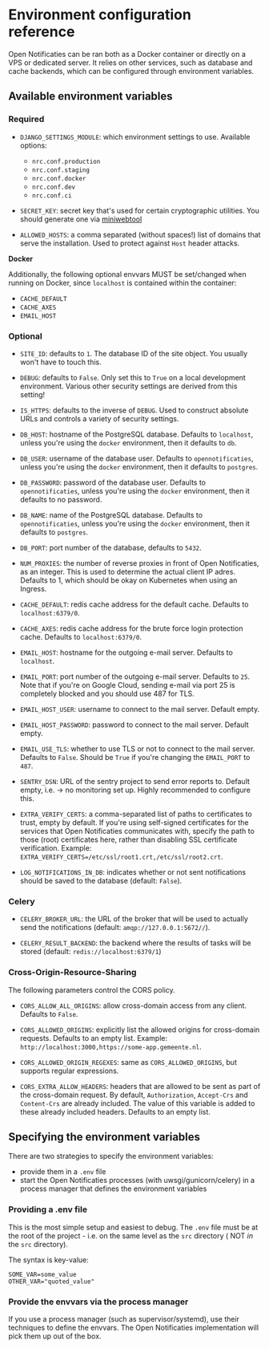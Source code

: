# Environment configuration reference

Open Notificaties can be ran both as a Docker container or directly on a VPS or
dedicated server. It relies on other services, such as database and cache
backends, which can be configured through environment variables.

## Available environment variables

### Required

* `DJANGO_SETTINGS_MODULE`: which environment settings to use. Available options:
  - `nrc.conf.production`
  - `nrc.conf.staging`
  - `nrc.conf.docker`
  - `nrc.conf.dev`
  - `nrc.conf.ci`

* `SECRET_KEY`: secret key that's used for certain cryptographic utilities. You
  should generate one via
  [miniwebtool](https://www.miniwebtool.com/django-secret-key-generator/)

* `ALLOWED_HOSTS`: a comma separated (without spaces!) list of domains that
  serve the installation. Used to protect against `Host` header attacks.

**Docker**

Additionally, the following optional envvars MUST be set/changed when running
on Docker, since `localhost` is contained within the container:

* `CACHE_DEFAULT`
* `CACHE_AXES`
* `EMAIL_HOST`

### Optional

* `SITE_ID`: defaults to `1`. The database ID of the site object. You usually
  won't have to touch this.

* `DEBUG`: defaults to `False`. Only set this to `True` on a local development
  environment. Various other security settings are derived from this setting!

* `IS_HTTPS`: defaults to the inverse of `DEBUG`. Used to construct absolute
  URLs and controls a variety of security settings.

* `DB_HOST`: hostname of the PostgreSQL database. Defaults to `localhost`,
  unless you're using the `docker` environment, then it defaults to `db`.

* `DB_USER`: username of the database user. Defaults to `opennotificaties`,
  unless you're using the `docker` environment, then it defaults to `postgres`.

* `DB_PASSWORD`: password of the database user. Defaults to `opennotificaties`,
  unless you're using the `docker` environment, then it defaults to no password.

* `DB_NAME`: name of the PostgreSQL database. Defaults to `opennotificaties`,
  unless you're using the `docker` environment, then it defaults to `postgres`.

* `DB_PORT`: port number of the database, defaults to `5432`.

* `NUM_PROXIES`: the number of reverse proxies in front of Open Notificaties, as an
  integer. This is used to determine the actual client IP adres. Defaults to 1, which
  should be okay on Kubernetes when using an Ingress.

* `CACHE_DEFAULT`: redis cache address for the default cache. Defaults to
  `localhost:6379/0`.

* `CACHE_AXES`: redis cache address for the brute force login protection cache.
  Defaults to `localhost:6379/0`.

* `EMAIL_HOST`: hostname for the outgoing e-mail server. Defaults to
  `localhost`.

* `EMAIL_PORT`: port number of the outgoing e-mail server. Defaults to `25`.
  Note that if you're on Google Cloud, sending e-mail via port 25 is completely
  blocked and you should use 487 for TLS.

* `EMAIL_HOST_USER`: username to connect to the mail server. Default empty.

* `EMAIL_HOST_PASSWORD`: password to connect to the mail server. Default empty.

* `EMAIL_USE_TLS`: whether to use TLS or not to connect to the mail server.
  Defaults to `False`. Should be `True` if you're changing the `EMAIL_PORT` to
  `487`.

* `SENTRY_DSN`: URL of the sentry project to send error reports to. Default
  empty, i.e. -> no monitoring set up. Highly recommended to configure this.

* `EXTRA_VERIFY_CERTS`: a comma-separated list of paths to certificates to trust, empty
  by default. If you're using self-signed certificates for the services that Open Notificaties
  communicates with, specify the path to those (root) certificates here, rather than
  disabling SSL certificate verification. Example:
  `EXTRA_VERIFY_CERTS=/etc/ssl/root1.crt,/etc/ssl/root2.crt`.

* `LOG_NOTIFICATIONS_IN_DB`: indicates whether or not sent notifications should be saved to the database (default: `False`).

### Celery

* `CELERY_BROKER_URL`: the URL of the broker that will be used to actually send the notifications (default: `amqp://127.0.0.1:5672//`).

* `CELERY_RESULT_BACKEND`: the backend where the results of tasks will be stored (default: `redis://localhost:6379/1`)

### Cross-Origin-Resource-Sharing

The following parameters control the CORS policy.

* `CORS_ALLOW_ALL_ORIGINS`: allow cross-domain access from any client. Defaults to `False`.

* `CORS_ALLOWED_ORIGINS`: explicitly list the allowed origins for cross-domain requests.
  Defaults to an empty list. Example: `http://localhost:3000,https://some-app.gemeente.nl`.

* `CORS_ALLOWED_ORIGIN_REGEXES`: same as `CORS_ALLOWED_ORIGINS`, but supports regular
  expressions.

* `CORS_EXTRA_ALLOW_HEADERS`: headers that are allowed to be sent as part of the cross-domain
  request. By default, `Authorization`, `Accept-Crs` and `Content-Crs` are already
  included. The value of this variable is added to these already included headers.
  Defaults to an empty list.

## Specifying the environment variables

There are two strategies to specify the environment variables:

* provide them in a `.env` file
* start the Open Notificaties processes (with uwsgi/gunicorn/celery) in a process
  manager that defines the environment variables

### Providing a .env file

This is the most simple setup and easiest to debug. The `.env` file must be
at the root of the project - i.e. on the same level as the `src` directory (
NOT _in_ the `src` directory).

The syntax is key-value:

```
SOME_VAR=some_value
OTHER_VAR="quoted_value"
```

### Provide the envvars via the process manager

If you use a process manager (such as supervisor/systemd), use their techniques
to define the envvars. The Open Notificaties implementation will pick them up out of
the box.
